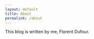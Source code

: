 ```yaml
---
layout: default
title: About
permalink: /about
---
```


This blog is written by me, Florent Dufour.
